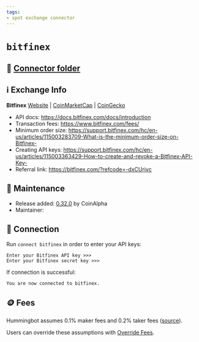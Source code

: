 ```yaml
---
tags:
- spot exchange connector
---
```


# `bitfinex`

## 📁 [Connector folder](https://github.com/hummingbot/hummingbot/tree/master/hummingbot/connector/exchange/bitfinex)

## ℹ️ Exchange Info

**Bitfinex** 
[Website](https://www.bitfinex.com/) | [CoinMarketCap](https://coinmarketcap.com/exchanges/bitfinex/) | [CoinGecko](https://www.coingecko.com/en/exchanges/bitfinex)

* API docs: https://docs.bitfinex.com/docs/introduction
* Transaction fees: https://www.bitfinex.com/fees/
* Minimum order size: https://support.bitfinex.com/hc/en-us/articles/115003283709-What-is-the-minimum-order-size-on-Bitfinex-
* Creating API keys: https://support.bitfinex.com/hc/en-us/articles/115003363429-How-to-create-and-revoke-a-Bitfinex-API-Key-
* Referral link: https://bitfinex.com/?refcode=-dxCUrjvc

## 👷 Maintenance

* Release added: [0.32.0](/release-notes/0.32.0/) by CoinAlpha
* Maintainer: 

## 🔑 Connection

Run `connect bitfinex` in order to enter your API keys:
 
```
Enter your Bitfinex API key >>>
Enter your Bitfinex secret key >>>
```

If connection is successful:
```
You are now connected to bitfinex.
```

## 🪙 Fees

Hummingbot assumes 0.1% maker fees and 0.2% taker fees ([source](https://github.com/hummingbot/hummingbot/blob/master/hummingbot/connector/exchange/bitfinex/bitfinex_utils.py#L20)).

Users can override these assumptions with [Override Fees](/global-configs/override-fees/).